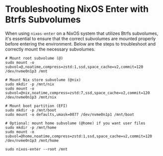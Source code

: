 # Troubleshooting NixOS Enter with Btrfs Subvolumes

When using `nixos-enter` on a NixOS system that utilizes Btrfs subvolumes, it's essential to ensure that the correct subvolumes are mounted properly before entering the environment. Below are the steps to troubleshoot and correctly mount the necessary subvolumes.

```
# Mount root subvolume (@)
sudo mount -o subvol=@,noatime,compress=zstd:1,ssd,space_cache=v2,commit=120 /dev/nvme0n1p3 /mnt

# Mount Nix store subvolume (@nix)
sudo mkdir -p /mnt/nix
sudo mount -o subvol=@nix,noatime,compress=zstd:7,ssd,space_cache=v2,commit=120 /dev/nvme0n1p3 /mnt/nix

# Mount boot partition (EFI)
sudo mkdir -p /mnt/boot
sudo mount -o defaults,umask=0077 /dev/nvme0n1p1 /mnt/boot

# Optional: mount home subvolume (@home) if you want user files
sudo mkdir -p /mnt/home
sudo mount -o subvol=@home,noatime,compress=zstd:1,ssd,space_cache=v2,commit=120 /dev/nvme0n1p3 /mnt/home

sudo nixos-enter --root /mnt
```